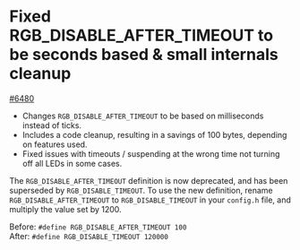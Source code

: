 # Fixed RGB_DISABLE_AFTER_TIMEOUT to be seconds based & small internals cleanup

[#6480](https://github.com/qmk/qmk_firmware/pull/6480)

- Changes `RGB_DISABLE_AFTER_TIMEOUT` to be based on milliseconds instead of ticks.
- Includes a code cleanup, resulting in a savings of 100 bytes, depending on features used.
- Fixed issues with timeouts / suspending at the wrong time not turning off all LEDs in some cases.

The `RGB_DISABLE_AFTER_TIMEOUT` definition is now deprecated, and has been superseded by `RGB_DISABLE_TIMEOUT`. To use the new definition, rename `RGB_DISABLE_AFTER_TIMEOUT` to `RGB_DISABLE_TIMEOUT` in your `config.h` file, and multiply the value set by 1200.

Before: `#define RGB_DISABLE_AFTER_TIMEOUT 100`  
After: `#define RGB_DISABLE_TIMEOUT 120000`
